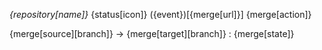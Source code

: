*{repository[name]}*
{status[icon]} ({event})[{merge[url]}] {merge[action]}

{merge[source][branch]} -> {merge[target][branch]} : {merge[state]}

